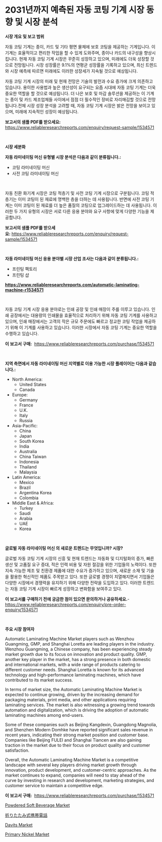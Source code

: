 <p><h1>2031년까지 예측된 자동 코팅 기계 시장 동향 및 시장 분석</h1></p><p><strong>시장 개요 및 보고 범위</strong></p>
<p><p>자동 코팅 기계는 종이, 카드 및 기타 평면 물체에 보호 코팅을 제공하는 기계입니다. 이 기계는 효율적이고 편리한 작업을 할 수 있게 도와주며, 종이나 카드의 내구성을 향상시킵니다. 현재 자동 코팅 기계 시장은 꾸준히 성장하고 있으며, 미래에도 더욱 성장할 것으로 전망됩니다. 시장 성장률은 9.1%의 연평균 성장률을 기록하고 있으며, 최신 트렌드와 시장 예측에 따르면 미래에도 이러한 성장세가 지속될 것으로 예상됩니다.</p><p>자동 코팅 기계 시장의 미래 및 현재 전망은 기술의 발전과 수요 증가에 크게 의존하고 있습니다. 용이한 사용법과 높은 생산성이 요구되는 요즘 시대에 자동 코팅 기계는 더욱 중요한 역할을 할 것으로 예상됩니다. 더 나은 보호 및 마감 솔루션을 제공하는 이 기계는 종이 및 카드 제조업체들 사이에서 점점 더 필수적인 장비로 자리매김할 것으로 전망됩니다.전체 시장 성장 분석을 고려할 때, 자동 코팅 기계 시장은 밝은 전망을 보이고 있으며, 미래에 지속적인 성장이 예상됩니다.</p></p>
<p><strong>보고서의 샘플 PDF를 받으세요:</strong> <a href="https://www.reliableresearchreports.com/enquiry/request-sample/1534571">https://www.reliableresearchreports.com/enquiry/request-sample/1534571</a></p>
<p>&nbsp;</p>
<p><strong>시장 세분화</strong></p>
<p><strong>자동 라미네이팅 머신 유형별 시장 분석은 다음과 같이 분류됩니다.:</strong></p>
<p><ul><li>코팅 라미네이팅 머신</li><li>사전 코팅 라미네이팅 머신</li></ul></p>
<p>&nbsp;</p>
<p><p>자동 친환 화기계 시장은 코팅 적층기 및 사전 코팅 기계 시장으로 구분됩니다. 코팅 적층기는 이미 코팅이 된 재료에 명백한 층을 더하는 데 사용됩니다. 반면에 사전 코팅 기계는 이미 코팅이 된 재료를 더 높은 품질의 코팅으로 업그레이드하는 데 사용됩니다. 이러한 두 가지 유형의 시장은 서로 다른 응용 분야와 요구 사항에 맞게 다양한 기능을 제공합니다.</p></p>
<p><strong>보고서의 샘플 PDF를 받으세요:</strong>&nbsp;<a href="https://www.reliableresearchreports.com/enquiry/request-sample/1534571">https://www.reliableresearchreports.com/enquiry/request-sample/1534571</a></p>
<p>&nbsp;</p>
<p><strong> 자동 라미네이팅 머신 응용 분야별 시장 산업 조사는 다음과 같이 분류됩니다.:</strong></p>
<p><ul><li>프린팅 팩토리</li><li>프린팅 샵</li></ul></p>
<p><strong><a href="https://www.reliableresearchreports.com/automatic-laminating-machine-r1534571">https://www.reliableresearchreports.com/automatic-laminating-machine-r1534571</a></strong></p>
<p>&nbsp;</p>
<p><p>자동 코팅 기계 시장 응용 분야로는 인쇄 공장 및 인쇄 매장이 주를 이루고 있습니다. 인쇄 공장에서는 대용량의 인쇄물을 효율적으로 처리하기 위해 자동 코팅 기계를 사용하고 있으며, 인쇄 매장에서는 고객의 작은 규모 주문에도 빠르고 정교한 코팅 작업을 제공하기 위해 이 기계를 사용하고 있습니다. 이러한 시장에서 자동 코팅 기계는 중요한 역할을 수행하고 있습니다.</p></p>
<p><strong>이 보고서 구매:</strong>&nbsp; <a href="https://www.reliableresearchreports.com/purchase/1534571">https://www.reliableresearchreports.com/purchase/1534571</a></p>
<p>&nbsp;</p>
<p><strong>지역 측면에서 자동 라미네이팅 머신 지역별로 이용 가능한 시장 플레이어는 다음과 같습니다.:</strong></p>
<p><ul>
    <li>
        North America:
        <ul>
            <li>United States</li>
            <li>Canada</li>
        </ul>
    </li>
    <li>
        Europe:
        <ul>
            <li>Germany</li>
            <li>France</li>
            <li>U.K.</li>
            <li>Italy</li>
            <li>Russia</li>
        </ul>
    </li>
    <li>
        Asia-Pacific:
        <ul>
            <li>China</li>
            <li>Japan</li>
            <li>South Korea</li>
            <li>India</li>
            <li>Australia</li>
            <li>China Taiwan</li>
            <li>Indonesia</li>
            <li>Thailand</li>
            <li>Malaysia</li>
        </ul>
    </li>
    <li>
        Latin America:
        <ul>
            <li>Mexico</li>
            <li>Brazil</li>
            <li>Argentina Korea</li>
            <li>Colombia</li>
        </ul>
    </li>
    <li>
        Middle East & Africa:
        <ul>
            <li>Turkey</li>
            <li>Saudi</li>
            <li>Arabia</li>
            <li>UAE</li>
            <li>Korea</li>
        </ul>
    </li>
    </ul></p>
<p>&nbsp;</p>
<p><strong>글로벌 자동 라미네이팅 머신 의 새로운 트렌드는 무엇입니까? 시장?</strong></p>
<p><p>글로벌 자동 코팅 기계 시장의 신흥 및 현재 트렌드는 자동화 및 디지털화의 증가, 빠른 생산 및 고품질 요구 증대, 적은 인력 비용 및 자원 절감을 위한 기업들의 노력이다. 또한 지속 가능한 제조 및 친환경 제품에 대한 수요가 증가하고 있으며, 새로운 소재 및 기술을 활용한 혁신적인 제품도 주목받고 있다. 또한 글로벌 경쟁이 치열해지면서 기업들은 다양한 시장에서 경쟁력을 유지하기 위해 다양한 전략을 도입하고 있다. 이러한 트렌드는 자동 코팅 기계 시장이 빠르게 성장하고 변화함을 보여주고 있다.</p></p>
<p><strong>이 보고서를 구매하기 전에 궁금한 점이 있으면 문의하거나 공유하세요.</strong>- <a href="https://www.reliableresearchreports.com/enquiry/pre-order-enquiry/1534571">https://www.reliableresearchreports.com/enquiry/pre-order-enquiry/1534571</a></p>
<p>&nbsp;</p>
<p><strong>주요 시장 참여자</strong></p>
<p><p>Automatic Laminating Machine Market players such as Wenzhou Guangming, GMP, and Shanghai Loretta are leading players in the industry. Wenzhou Guangming, a Chinese company, has been experiencing steady market growth due to its focus on innovation and product quality. GMP, another key player in the market, has a strong presence in both domestic and international markets, with a wide range of products catering to different customer needs. Shanghai Loretta is known for its advanced technology and high-performance laminating machines, which have contributed to its market success.</p><p>In terms of market size, the Automatic Laminating Machine Market is expected to continue growing, driven by the increasing demand for packaging materials, print media, and other applications requiring laminating services. The market is also witnessing a growing trend towards automation and digitalization, which is driving the adoption of automatic laminating machines among end-users.</p><p>Some of these companies such as Beijing Kangdexin, Guangdong Magnolia, and Shenzhen Modern Domhke have reported significant sales revenue in recent years, indicating their strong market position and customer base. Companies like Beijing FULEI and Shanghai Tiancen are also gaining traction in the market due to their focus on product quality and customer satisfaction.</p><p>Overall, the Automatic Laminating Machine Market is a competitive landscape with several key players driving market growth through innovation, product development, and customer-centric approaches. As the market continues to expand, companies will need to stay ahead of the curve by investing in research and development, marketing strategies, and customer service to maintain a competitive edge.</p></p>
<p><strong>이 보고서 구매:</strong>&nbsp;&nbsp;<a href="https://www.reliableresearchreports.com/purchase/1534571">https://www.reliableresearchreports.com/purchase/1534571</a></p>
<p><p><a href="https://github.com/moyahfrancoestellec51j635wcx/Market-Research-Report-List-2/blob/main/powdered-soft-beverage-market.md">Powdered Soft Beverage Market</a></p><p><a href="https://github.com/lily-u-genius/Market-Research-Report-List-1/blob/main/217859919801.md">折りたたみ式携帯電話</a></p><p><a href="https://view.publitas.com/reportprime-1/davits-market-provides-a-comprehensive-analysis-including-a-macro-overview-of-the-market-as-well-as-micro-details-such-as-market-size-and-competitive-landscape/">Davits Market</a></p><p><a href="https://bubble-tree-ea4.notion.site/Decoding-the-Primary-Nickel-Market-A-Deep-Dive-into-the-Latest-Market-Trends-Market-Segmentation--37b2f9ccb77245fea73c41c2c47639e0">Primary Nickel Market</a></p></p>
